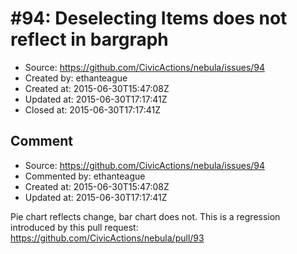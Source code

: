 # #94: Deselecting Items does not reflect in bargraph

* Source: https://github.com/CivicActions/nebula/issues/94
* Created by: ethanteague
* Created at: 2015-06-30T15:47:08Z
* Updated at: 2015-06-30T17:17:41Z
* Closed at: 2015-06-30T17:17:41Z


## Comment

* Source: https://github.com/CivicActions/nebula/issues/94
* Commented by: ethanteague
* Created at: 2015-06-30T15:47:08Z
* Updated at: 2015-06-30T17:17:41Z

Pie chart reflects change, bar chart does not. This is a regression introduced by this pull request: https://github.com/CivicActions/nebula/pull/93



